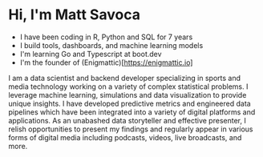 # Hi, I'm Matt Savoca

* I have been coding in R, Python and SQL for 7 years
* I build tools, dashboards, and machine learning models
* I'm learning Go and Typescript at boot.dev
* I'm the founder of (Enigmattic)[https://enigmattic.io]

I am a data scientist and backend developer specializing in sports and media technology working on a variety of complex statistical problems. I leverage machine learning, simulations and data visualization to provide unique insights. I have developed predictive metrics and engineered data pipelines which have been integrated into a variety of digital platforms and applications. As an unabashed data storyteller and effective presenter, I relish opportunities to present my findings and regularly appear in various forms of digital media including podcasts, videos, live broadcasts, and more.
